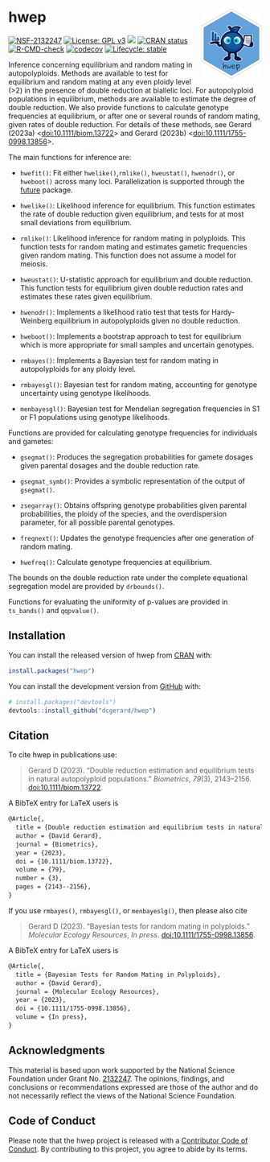 
<!-- README.md is generated from README.Rmd. Please edit that file -->

# hwep <img src="man/figures/logo.png" align="right" height="139" />

<!-- badges: start -->

[![NSF-2132247](https://img.shields.io/badge/NSF-2132247-blue.svg)](https://www.nsf.gov/awardsearch/showAward?AWD_ID=2132247)
[![License: GPL
v3](https://img.shields.io/badge/License-GPL%20v3-blue.svg)](https://www.gnu.org/licenses/gpl-3.0)
[![](http://cranlogs.r-pkg.org/badges/grand-total/hwep)](https://cran.r-project.org/package=hwep)
[![CRAN
status](https://www.r-pkg.org/badges/version/hwep)](https://CRAN.R-project.org/package=hwep)
[![R-CMD-check](https://github.com/dcgerard/hwep/workflows/R-CMD-check/badge.svg)](https://github.com/dcgerard/hwep/actions)
[![codecov](https://codecov.io/gh/dcgerard/hwep/branch/main/graph/badge.svg?token=X6QJRSQBXQ)](https://app.codecov.io/gh/dcgerard/hwep)
[![Lifecycle:
stable](https://img.shields.io/badge/lifecycle-stable-brightgreen.svg)](https://lifecycle.r-lib.org/articles/stages.html#stable)
<!-- badges: end -->

Inference concerning equilibrium and random mating in autopolyploids.
Methods are available to test for equilibrium and random mating at any
even ploidy level (\>2) in the presence of double reduction at biallelic
loci. For autopolyploid populations in equilibrium, methods are
available to estimate the degree of double reduction. We also provide
functions to calculate genotype frequencies at equilibrium, or after one
or several rounds of random mating, given rates of double reduction. For
details of these methods, see Gerard (2023a)
\<[doi:10.1111/biom.13722](https://doi.org/10.1111/biom.13722)\> and
Gerard (2023b)
\<[doi:10.1111/1755-0998.13856](https://doi.org/10.1111/1755-0998.13856)\>.

The main functions for inference are:

- `hwefit()`: Fit either `hwelike()`,`rmlike()`, `hweustat()`,
  `hwenodr()`, or `hweboot()` across many loci. Parallelization is
  supported through the
  [future](https://cran.r-project.org/package=future) package.

- `hwelike()`: Likelihood inference for equilibrium. This function
  estimates the rate of double reduction given equilibrium, and tests
  for at most small deviations from equilibrium.

- `rmlike()`: Likelihood inference for random mating in polyploids. This
  function tests for random mating and estimates gametic frequencies
  given random mating. This function does not assume a model for
  meiosis.

- `hweustat()`: U-statistic approach for equilibrium and double
  reduction. This function tests for equilibrium given double reduction
  rates and estimates these rates given equilibrium.

- `hwenodr()`: Implements a likelihood ratio test that tests for
  Hardy-Weinberg equilibrium in autopolyploids given no double
  reduction.

- `hweboot()`: Implements a bootstrap approach to test for equilibrium
  which is more appropriate for small samples and uncertain genotypes.

- `rmbayes()`: Implements a Bayesian test for random mating in
  autopolyploids for any ploidy level.

- `rmbayesgl()`: Bayesian test for random mating, accounting for
  genotype uncertainty using genotype likelihoods.

- `menbayesgl()`: Bayesian test for Mendelian segregation frequencies in
  S1 or F1 populations using genotype likelihoods.

Functions are provided for calculating genotype frequencies for
individuals and gametes:

- `gsegmat()`: Produces the segregation probabilities for gamete dosages
  given parental dosages and the double reduction rate.

- `gsegmat_symb()`: Provides a symbolic representation of the output of
  `gsegmat()`.

- `zsegarray()`: Obtains offspring genotype probabilities given parental
  probabilities, the ploidy of the species, and the overdispersion
  parameter, for all possible parental genotypes.

- `freqnext()`: Updates the genotype frequencies after one generation of
  random mating.

- `hwefreq()`: Calculate genotype frequencies at equilibrium.

The bounds on the double reduction rate under the complete equational
segregation model are provided by `drbounds()`.

Functions for evaluating the uniformity of p-values are provided in
`ts_bands()` and `qqpvalue()`.

## Installation

You can install the released version of hwep from
[CRAN](https://cran.r-project.org/package=hwep) with:

``` r
install.packages("hwep")
```

You can install the development version from
[GitHub](https://github.com/dcgerard/hwep) with:

``` r
# install.packages("devtools")
devtools::install_github("dcgerard/hwep")
```

## Citation

To cite hwep in publications use:

> Gerard D (2023). “Double reduction estimation and equilibrium tests in
> natural autopolyploid populations.” *Biometrics*, *79*(3), 2143–2156.
> [doi:10.1111/biom.13722](https://doi.org/10.1111/biom.13722).

A BibTeX entry for LaTeX users is

``` tex
@Article{,
  title = {Double reduction estimation and equilibrium tests in natural autopolyploid populations},
  author = {David Gerard},
  journal = {Biometrics},
  year = {2023},
  doi = {10.1111/biom.13722},
  volume = {79},
  number = {3},
  pages = {2143--2156},
}
```

If you use `rmbayes()`, `rmbayesgl()`, or `menbayeslg()`, then please
also cite

> Gerard D (2023). “Bayesian tests for random mating in polyploids.”
> *Molecular Ecology Resources*, *In press*.
> [doi:10.1111/1755-0998.13856](https://doi.org/10.1111/1755-0998.13856).

A BibTeX entry for LaTeX users is

``` tex
@Article{,
  title = {Bayesian Tests for Random Mating in Polyploids},
  author = {David Gerard},
  journal = {Molecular Ecology Resources},
  year = {2023},
  doi = {10.1111/1755-0998.13856},
  volume = {In press},
}
```

## Acknowledgments

This material is based upon work supported by the National Science
Foundation under Grant
No. [2132247](https://www.nsf.gov/awardsearch/showAward?AWD_ID=2132247).
The opinions, findings, and conclusions or recommendations expressed are
those of the author and do not necessarily reflect the views of the
National Science Foundation.

## Code of Conduct

Please note that the hwep project is released with a [Contributor Code
of
Conduct](https://contributor-covenant.org/version/2/0/CODE_OF_CONDUCT.html).
By contributing to this project, you agree to abide by its terms.
